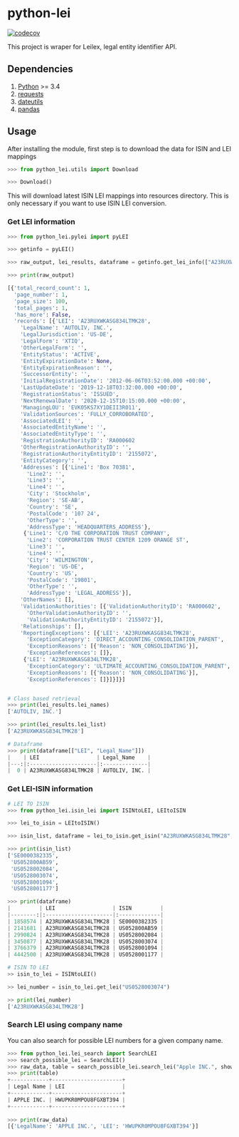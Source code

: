 # python-lei

[![codecov](https://codecov.io/gh/jdvala/python-lei/branch/master/graph/badge.svg)](https://codecov.io/gh/jdvala/python-lei)

This project is wraper for Leilex, legal entity identifier API.  

## Dependencies

1. [Python](https://www.python.org/) >= 3.4
2. [requests](http://docs.python-requests.org/en/master/)
3. [dateutils](https://dateutil.readthedocs.io/en/stable/)
4. [pandas](https://pandas.pydata.org/)

## Usage

After installing the module, first step is to download the data for ISIN and LEI mappings

```python
>>> from python_lei.utils import Download

>>> Download()
```

This will download latest ISIN LEI mappings into resources directory. This is only necessary if you want to use ISIN LEI conversion.

### Get LEI information

```python
>>> from python_lei.pylei import pyLEI

>>> getinfo = pyLEI()

>>> raw_output, lei_results, dataframe = getinfo.get_lei_info(["A23RUXWKASG834LTMK28"], return_dataframe=True)

>>> print(raw_output)

[{'total_record_count': 1,
  'page_number': 1,
  'page_size': 100,
  'total_pages': 1,
  'has_more': False,
  'records': [{'LEI': 'A23RUXWKASG834LTMK28',
    'LegalName': 'AUTOLIV, INC.',
    'LegalJurisdiction': 'US-DE',
    'LegalForm': 'XTIQ',
    'OtherLegalForm': '',
    'EntityStatus': 'ACTIVE',
    'EntityExpirationDate': None,
    'EntityExpirationReason': '',
    'SuccessorEntity': '',
    'InitialRegistrationDate': '2012-06-06T03:52:00.000 +00:00',
    'LastUpdateDate': '2019-12-18T03:32:00.000 +00:00',
    'RegistrationStatus': 'ISSUED',
    'NextRenewalDate': '2020-12-15T10:15:00.000 +00:00',
    'ManagingLOU': 'EVK05KS7XY1DEII3R011',
    'ValidationSources': 'FULLY_CORROBORATED',
    'AssociatedLEI': '',
    'AssociatedEntityName': '',
    'AssociatedEntityType': '',
    'RegistrationAuthorityID': 'RA000602                                ',
    'OtherRegistrationAuthorityID': '',
    'RegistrationAuthorityEntityID': '2155072',
    'EntityCategory': '',
    'Addresses': [{'Line1': 'Box 70381',
      'Line2': '',
      'Line3': '',
      'Line4': '',
      'City': 'Stockholm',
      'Region': 'SE-AB',
      'Country': 'SE',
      'PostalCode': '107 24',
      'OtherType': '',
      'AddressType': 'HEADQUARTERS_ADDRESS'},
     {'Line1': 'C/O THE CORPORATION TRUST COMPANY',
      'Line2': 'CORPORATION TRUST CENTER 1209 ORANGE ST',
      'Line3': '',
      'Line4': '',
      'City': 'WILMINGTON',
      'Region': 'US-DE',
      'Country': 'US',
      'PostalCode': '19801',
      'OtherType': '',
      'AddressType': 'LEGAL_ADDRESS'}],
    'OtherNames': [],
    'ValidationAuthorities': [{'ValidationAuthorityID': 'RA000602',
      'OtherValidationAuthorityID': '',
      'ValidationAuthorityEntityID': '2155072'}],
    'Relationships': [],
    'ReportingExceptions': [{'LEI': 'A23RUXWKASG834LTMK28',
      'ExceptionCategory': 'DIRECT_ACCOUNTING_CONSOLIDATION_PARENT',
      'ExceptionReasons': [{'Reason': 'NON_CONSOLIDATING'}],
      'ExceptionReferences': []},
     {'LEI': 'A23RUXWKASG834LTMK28',
      'ExceptionCategory': 'ULTIMATE_ACCOUNTING_CONSOLIDATION_PARENT',
      'ExceptionReasons': [{'Reason': 'NON_CONSOLIDATING'}],
      'ExceptionReferences': []}]}]}]


# Class based retrieval
>>> print(lei_results.lei_names)
['AUTOLIV, INC.']

>>> print(lei_results.lei_list)
['A23RUXWKASG834LTMK28']

# Dataframe
>>> print(dataframe[["LEI", "Legal_Name"]])
|    | LEI                  | Legal_Name    |
|---:|:---------------------|:--------------|
|  0 | A23RUXWKASG834LTMK28 | AUTOLIV, INC. |
```

### Get LEI-ISIN information

```python
# LEI TO ISIN
>>> from python_lei.isin_lei import ISINtoLEI, LEItoISIN

>>> lei_to_isin = LEItoISIN()

>>> isin_list, dataframe = lei_to_isin.get_isin("A23RUXWKASG834LTMK28", return_dataframe=True)

>>> print(isin_list)
['SE0000382335',
 'US052800AB59',
 'US0528002084',
 'US0528003074',
 'US0528001094',
 'US0528001177']

>>> print(dataframe)
|         | LEI                  | ISIN         |
|--------:|:---------------------|:-------------|
| 1858574 | A23RUXWKASG834LTMK28 | SE0000382335 |
| 2141681 | A23RUXWKASG834LTMK28 | US052800AB59 |
| 2990824 | A23RUXWKASG834LTMK28 | US0528002084 |
| 3450877 | A23RUXWKASG834LTMK28 | US0528003074 |
| 3766379 | A23RUXWKASG834LTMK28 | US0528001094 |
| 4442500 | A23RUXWKASG834LTMK28 | US0528001177 |

# ISIN TO LEI
>> isin_to_lei = ISINtoLEI()

>> lei_number = isin_to_lei.get_lei("US0528003074")

>> print(lei_number)
['A23RUXWKASG834LTMK28']
```

### Search LEI using company name

You can also search for possible LEI numbers for a given company name.

```python
>>> from python_lei.lei_search import SearchLEI
>>> search_possible_lei = SearchLEI()
>>> raw_data, table = search_possible_lei.search_lei("Apple INC.", show_table=True)
>>> print(table)
+------------+----------------------+
| Legal Name | LEI                  |
+------------+----------------------+
| APPLE INC. | HWUPKR0MPOU8FGXBT394 |
+------------+----------------------+
 
>>> print(raw_data)
[{'LegalName': 'APPLE INC.', 'LEI': 'HWUPKR0MPOU8FGXBT394'}]